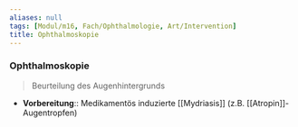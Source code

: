 ```yaml
---
aliases: null
tags: [Modul/m16, Fach/Ophthalmologie, Art/Intervention]
title: Ophthalmoskopie
---
```

### Ophthalmoskopie
> Beurteilung des Augenhintergrunds
- **Vorbereitung**:: Medikamentös induzierte [[Mydriasis]] (z.B. [[Atropin]]-Augentropfen)